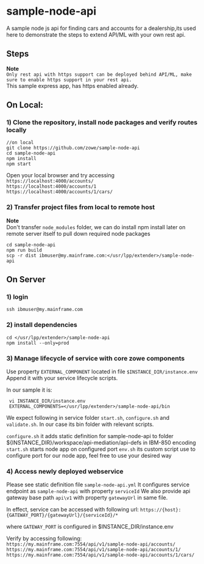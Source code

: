 # sample-node-api  
A sample node js api for finding cars and accounts for a dealership,its used here to demonstrate the steps to extend API/ML with your own rest api.     

## Steps

**Note**  
`Only rest api with https support can be deployed behind API/ML, make sure to enable https support in your rest api.
`   
This sample express app, has https enabled already.    

## On Local:

### 1) Clone the repository, install node packages  and verify routes locally

``` 
//on local
git clone https://github.com/zowe/sample-node-api
cd sample-node-api
npm install
npm start
```

Open your local browser and try accessing     
`https://localhost:4000/accounts/`   
`https://localhost:4000/accounts/1`   
`https://localhost:4000/accounts/1/cars/`   


### 2) Transfer project files from local to remote host

**Note**  
Don't transfer `node_modules` folder, we can do install npm install later on remote server itself to pull down required node packages

```
cd sample-node-api
npm run build
scp -r dist ibmuser@my.mainframe.com:</usr/lpp/extender>/sample-node-api
```

## On Server

### 1) login
```
ssh ibmuser@my.mainframe.com
```

### 2) install dependencies
```
cd </usr/lpp/extender>/sample-node-api
npm install --only=prod

```

### 3) Manage lifecycle of service with core zowe components

Use property `EXTERNAL_COMPONENT` located in file `$INSTANCE_DIR/instance.env`
Append it with your service lifecycle scripts.

In our sample it is:
```
 vi INSTANCE_DIR/instance.env
 EXTERNAL_COMPONENTS=</usr/lpp/extender>/sample-node-api/bin
```

We expect following in service folder `start.sh`, `configure.sh` and `validate.sh`.
In our case its bin folder with relevant scripts.

`configure.sh` it adds static definition for sample-node-api to folder ${INSTANCE_DIR}/workspace/api-mediation/api-defs in IBM-850 encoding
`start.sh` starts node app on configured port
`env.sh` its custom script use to configure port for our node app, feel free to use your desired way

### 4) Access newly deployed webservice

Please see static definition file `sample-node-api.yml`
It configures service endpoint as `sample-node-api` with property `serviceId` 
We also provide api gateway base path `api\v1` with property `gatewayUrl` in same file.


In effect, service can be accessed with following url:
`https://{host}:{GATEWAY_PORT}/{gatewayUrl}/{serviceId}/*`

where `GATEWAY_PORT` is configured in $INSTANCE_DIR/instance.env

Verify by accessing following:
`https://my.mainframe.com:7554/api/v1/sample-node-api/accounts/`           
`https://my.mainframe.com:7554/api/v1/sample-node-api/accounts/1/`           
`https://my.mainframe.com:7554/api/v1/sample-node-api/accounts/1/cars/`           
